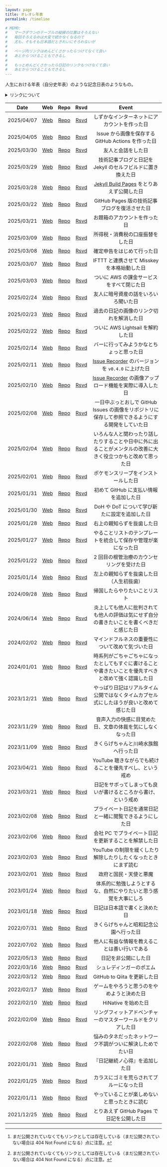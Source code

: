 ```yaml
---
layout: page
title: オレオレ年表
permalink: /timeline

# MEMO:
#   マークダウンのテーブルの縦線の位置はそろえない
#   毎回そろえるのは大変で続かなくなるので
#   尤も、そもそも日本語だときれいにそろわないが
#
#   ページ内リンクはめんどくさかったらつけてなくて良い
#   あとからつけることもできるし
#
#   もっとめんどくさかったら日記のリンクもつけなくて良い
#   あとからつけることもできるし
---
```


人生における年表（自分史年表）のような記念日表のようなもの。

<details>
<summary>リンクについて</summary>

| 分類 | 説明 |
| :---: | --- |
| Web | ウェブ版（[Noraworld Diary](https://noraworld.github.io/diary/)）でアクセス可能なリンク[^404-not-found] |
| Repo | リポジトリ版（[noraworld/diary](https://github.com/noraworld/diary)）でアクセス可能なリンク[^404-not-found] |
| Rsvd | まだ公開されていない日記のリンク（筆者専用） |

[^404-not-found]: まだ公開されていなくてもリンクとしては存在している（まだ公開されていない場合は 404 Not Found になる）点に注意。
</details>

| Date | Web | Repo | Rsvd | Event |
| :---: | :---: | :---: | :---: | :---: |
| 2025/04/07 | [Web](https://noraworld.github.io/diary/2025/04/07) | [Repo](https://github.com/noraworld/diary/blob/main/_posts/2025/02/2025-04-07-.md) | [Rsvd](https://github.com/noraworld/reserved-diary/blob/main/_posts/2025/02/2025-04-07-.md) | しずかなインターネットにアカウントを作った日 |
| 2025/04/05 | [Web](https://noraworld.github.io/diary/2025/04/05) | [Repo](https://github.com/noraworld/diary/blob/main/_posts/2025/02/2025-04-05-.md) | [Rsvd](https://github.com/noraworld/reserved-diary/blob/main/_posts/2025/02/2025-04-05-.md) | Issue から画像を保存する GitHub Actions を作った日 |
| 2025/03/30 | [Web](https://noraworld.github.io/diary/2025/03/30) | [Repo](https://github.com/noraworld/diary/blob/main/_posts/2025/02/2025-03-30-.md) | [Rsvd](https://github.com/noraworld/reserved-diary/blob/main/_posts/2025/02/2025-03-30-.md) | 友人と会話をした日 |
| 2025/03/29 | [Web](https://noraworld.github.io/diary/2025/03/29) | [Repo](https://github.com/noraworld/diary/blob/main/_posts/2025/02/2025-03-29-.md) | [Rsvd](https://github.com/noraworld/reserved-diary/blob/main/_posts/2025/02/2025-03-29-.md) | 技術記事ブログと日記を Jekyll のセルフビルドに置き換えた日 |
| 2025/03/28 | [Web](https://noraworld.github.io/diary/2025/03/28) | [Repo](https://github.com/noraworld/diary/blob/main/_posts/2025/02/2025-03-28-.md) | [Rsvd](https://github.com/noraworld/reserved-diary/blob/main/_posts/2025/02/2025-03-28-.md) | [Jekyll Build Pages](https://github.com/noraworld/jekyll-build-pages) をとりあえず公開した日 |
| 2025/03/22 | [Web](https://noraworld.github.io/diary/2025/03/22) | [Repo](https://github.com/noraworld/diary/blob/main/_posts/2025/02/2025-03-22-.md) | [Rsvd](https://github.com/noraworld/reserved-diary/blob/main/_posts/2025/02/2025-03-22-.md) | GitHub Pages 版の技術記事ブログを復活させた日 |
| 2025/03/21 | [Web](https://noraworld.github.io/diary/2025/03/21) | [Repo](https://github.com/noraworld/diary/blob/main/_posts/2025/02/2025-03-21-.md) | [Rsvd](https://github.com/noraworld/reserved-diary/blob/main/_posts/2025/02/2025-03-21-.md) | お題箱のアカウントを作った日 |
| 2025/03/09 | [Web](https://noraworld.github.io/diary/2025/03/09) | [Repo](https://github.com/noraworld/diary/blob/main/_posts/2025/02/2025-03-09-.md) | [Rsvd](https://github.com/noraworld/reserved-diary/blob/main/_posts/2025/02/2025-03-09-.md) | 所得税・消費税の口座振替をした日 |
| 2025/03/08 | [Web](https://noraworld.github.io/diary/2025/03/08) | [Repo](https://github.com/noraworld/diary/blob/main/_posts/2025/02/2025-03-08-.md) | [Rsvd](https://github.com/noraworld/reserved-diary/blob/main/_posts/2025/02/2025-03-08-.md) | 確定申告をはじめて行った日 |
| 2025/03/07 | [Web](https://noraworld.github.io/diary/2025/03/07) | [Repo](https://github.com/noraworld/diary/blob/main/_posts/2025/02/2025-03-07-.md) | [Rsvd](https://github.com/noraworld/reserved-diary/blob/main/_posts/2025/02/2025-03-07-.md) | IFTTT と連携させて Misskey を本格始動した日 |
| 2025/03/03 | [Web](https://noraworld.github.io/diary/2025/03/03) | [Repo](https://github.com/noraworld/diary/blob/main/_posts/2025/02/2025-03-03-.md) | [Rsvd](https://github.com/noraworld/reserved-diary/blob/main/_posts/2025/02/2025-03-03-.md) | ついに AWS の課金サービスをすべて閉じた日 |
| 2025/02/24 | [Web](https://noraworld.github.io/diary/2025/02/24) | [Repo](https://github.com/noraworld/diary/blob/main/_posts/2025/02/2025-02-24-.md) | [Rsvd](https://github.com/noraworld/reserved-diary/blob/main/_posts/2025/02/2025-02-24-.md) | 友人に暗号資産の話をいろいろ聞いた日 |
| 2025/02/23 | [Web](https://noraworld.github.io/diary/2025/02/23) | [Repo](https://github.com/noraworld/diary/blob/main/_posts/2025/02/2025-02-23-.md) | [Rsvd](https://github.com/noraworld/reserved-diary/blob/main/_posts/2025/02/2025-02-23-.md) | 過去の日記の画像のリンク切れを解消した日 |
| 2025/02/22 | [Web](https://noraworld.github.io/diary/2025/02/22) | [Repo](https://github.com/noraworld/diary/blob/main/_posts/2025/02/2025-02-22-.md) | [Rsvd](https://github.com/noraworld/reserved-diary/blob/main/_posts/2025/02/2025-02-22-.md) | ついに AWS Lightsail を解約した日 |
| 2025/02/14 | [Web](https://noraworld.github.io/diary/2025/02/14) | [Repo](https://github.com/noraworld/diary/blob/main/_posts/2025/02/2025-02-14-.md) | [Rsvd](https://github.com/noraworld/reserved-diary/blob/main/_posts/2025/02/2025-02-14-.md) | バーに行ってみようかなとちょっと思った日 |
| 2025/02/11 | [Web](https://noraworld.github.io/diary/2025/02/11) | [Repo](https://github.com/noraworld/diary/blob/main/_posts/2025/02/2025-02-11-.md) | [Rsvd](https://github.com/noraworld/reserved-diary/blob/main/_posts/2025/02/2025-02-11-.md) | [Issue Recorder](https://github.com/noraworld/issue-recorder) のバージョンを `v0.4.0` に上げた日 |
| 2025/02/10 | [Web](https://noraworld.github.io/diary/2025/02/10) | [Repo](https://github.com/noraworld/diary/blob/main/_posts/2025/02/2025-02-10-.md) | [Rsvd](https://github.com/noraworld/reserved-diary/blob/main/_posts/2025/02/2025-02-10-.md) | [Issue Recorder](https://github.com/noraworld/issue-recorder) の画像アップロード機能を実際に導入した日 |
| 2025/02/08 | [Web](https://noraworld.github.io/diary/2025/02/08) | [Repo](https://github.com/noraworld/diary/blob/main/_posts/2025/02/2025-02-08-.md) | [Rsvd](https://github.com/noraworld/reserved-diary/blob/main/_posts/2025/02/2025-02-08-.md) | 一日中ぶっとおしで GitHub Issues の画像をリポジトリに保存して参照できるようにする開発をしていた日 |
| 2025/02/04 | [Web](https://noraworld.github.io/diary/2025/02/04) | [Repo](https://github.com/noraworld/diary/blob/main/_posts/2025/02/2025-02-04-.md) | [Rsvd](https://github.com/noraworld/reserved-diary/blob/main/_posts/2025/02/2025-02-04-.md) | いろんな人と関わったり話したりすることや日中に外に出ることがメンタルの改善に大きく役立つかもと改めて思った日 |
| 2025/02/01 | [Web](https://noraworld.github.io/diary/2025/02/01) | [Repo](https://github.com/noraworld/diary/blob/main/_posts/2025/02/2025-02-01-.md) | [Rsvd](https://github.com/noraworld/reserved-diary/blob/main/_posts/2025/02/2025-02-01-.md) | ポケモンスリープをインストールした日 |
| 2025/01/31 | [Web](https://noraworld.github.io/diary/2025/01/31) | [Repo](https://github.com/noraworld/diary/blob/main/_posts/2025/01/2025-01-31-.md) | [Rsvd](https://github.com/noraworld/reserved-diary/blob/main/_posts/2025/01/2025-01-31-.md) | 初めて GitHub に支払い情報を追加した日 |
| 2025/01/30 | [Web](https://noraworld.github.io/diary/2025/01/30) | [Repo](https://github.com/noraworld/diary/blob/main/_posts/2025/01/2025-01-30-.md) | [Rsvd](https://github.com/noraworld/reserved-diary/blob/main/_posts/2025/01/2025-01-30-.md) | DoH や DoT について学び新たに設定を追加した日 |
| 2025/01/28 | [Web](https://noraworld.github.io/diary/2025/01/28) | [Repo](https://github.com/noraworld/diary/blob/main/_posts/2025/01/2025-01-28-.md) | [Rsvd](https://github.com/noraworld/reserved-diary/blob/main/_posts/2025/01/2025-01-28-.md) | 右上の親知らずを抜歯した日 |
| 2025/01/27 | [Web](https://noraworld.github.io/diary/2025/01/27) | [Repo](https://github.com/noraworld/diary/blob/main/_posts/2025/01/2025-01-27-.md) | [Rsvd](https://github.com/noraworld/reserved-diary/blob/main/_posts/2025/01/2025-01-27-.md) | やることリストのテンプレートを統合して保存や管理が楽になった日 |
| 2025/01/22 | [Web](https://noraworld.github.io/diary/2025/01/22) | [Repo](https://github.com/noraworld/diary/blob/main/_posts/2025/01/2025-01-22-.md) | [Rsvd](https://github.com/noraworld/reserved-diary/blob/main/_posts/2025/01/2025-01-22-.md) | 2 回目の根管治療のカウンセリングを受けた日 |
| 2025/01/14 | [Web](https://noraworld.github.io/diary/2025/01/14) | [Repo](https://github.com/noraworld/diary/blob/main/_posts/2025/01/2025-01-14-.md) | [Rsvd](https://github.com/noraworld/reserved-diary/blob/main/_posts/2025/01/2025-01-14-.md) | 左上の親知らずを抜歯した日（人生初抜歯） |
| 2024/09/28 | [Web](https://noraworld.github.io/diary/2024/09/28) | [Repo](https://github.com/noraworld/diary/blob/main/_posts/2024/09/2024-09-28-.md) | [Rsvd](https://github.com/noraworld/reserved-diary/blob/main/_posts/2024/09/2024-09-28-.md) | 帰国したらやりたいことリスト |
| 2024/06/14 | [Web](https://noraworld.github.io/diary/2024/06/14) | [Repo](https://github.com/noraworld/diary/blob/main/_posts/2024/06/2024-06-14-.md) | [Rsvd](https://github.com/noraworld/reserved-diary/blob/main/_posts/2024/06/2024-06-14-.md) | 炎上しても他人に批判されても他人の評価は気にせず自分の書きたいことを書くべきだと感じた日 |
| 2024/02/02 | [Web](https://noraworld.github.io/diary/2024/02/02) | [Repo](https://github.com/noraworld/diary/blob/main/_posts/2024/02/2024-02-02-.md) | [Rsvd](https://github.com/noraworld/reserved-diary/blob/main/_posts/2024/02/2024-02-02-.md) | マインドフルネスの重要性について改めて気づいた日 |
| 2024/01/01 | [Web](https://noraworld.github.io/diary/2024/01/01) | [Repo](https://github.com/noraworld/diary/blob/main/_posts/2024/01/2024-01-01-.md) | [Rsvd](https://github.com/noraworld/reserved-diary/blob/main/_posts/2024/01/2024-01-01-.md) | 時系列がごちゃごちゃになったとしてもすぐに書けることや書きたいことを優先すべきと改めて強く認識した日 |
| 2023/12/21 | [Web](https://noraworld.github.io/diary/2023/12/21) | [Repo](https://github.com/noraworld/diary/blob/main/_posts/2023/12/2023-12-21-.md) | [Rsvd](https://github.com/noraworld/reserved-diary/blob/main/_posts/2023/12/2023-12-21-.md) | やっぱり日記はリアルタイム公開ではなくタイムカプセル式にしたほうが良いと改めて感じた日 |
| 2023/11/29 | [Web](https://noraworld.github.io/diary/2023/11/29) | [Repo](https://github.com/noraworld/diary/blob/main/_posts/2023/11/2023-11-29-.md) | [Rsvd](https://github.com/noraworld/reserved-diary/blob/main/_posts/2023/11/2023-11-29-.md) | 音声入力の快感に目覚めた日、文章の体裁を気にしなくなった日 |
| 2023/11/09 | [Web](https://noraworld.github.io/diary/2023/11/09) | [Repo](https://github.com/noraworld/diary/blob/main/_posts/2023/11/2023-11-09-.md) | [Rsvd](https://github.com/noraworld/reserved-diary/blob/main/_posts/2023/11/2023-11-09-.md) | きくらげちゃんと川崎水族館へ行った日 |
| 2023/04/21 | [Web](https://noraworld.github.io/diary/2023/04/21) | [Repo](https://github.com/noraworld/diary/blob/main/_posts/2023/04/2023-04-21-.md) | [Rsvd](https://github.com/noraworld/reserved-diary/blob/main/_posts/2023/04/2023-04-21-.md) | YouTube 聴きながらでも続けることを優先すべし、という戒め |
| 2023/03/21 | [Web](https://noraworld.github.io/diary/2023/03/21) | [Repo](https://github.com/noraworld/diary/blob/main/_posts/2023/03/2023-03-21-.md) | [Rsvd](https://github.com/noraworld/reserved-diary/blob/main/_posts/2023/03/2023-03-21-.md) | 日記をサボってしまっても良いが書けるところから書け、という戒め |
| 2023/02/08 | [Web](https://noraworld.github.io/diary/2023/02/08) | [Repo](https://github.com/noraworld/diary/blob/main/_posts/2023/02/2023-02-08-.md) | [Rsvd](https://github.com/noraworld/reserved-diary/blob/main/_posts/2023/02/2023-02-08-.md) | プライベート日記を通常日記と一緒に閲覧できるようにした日 |
| 2023/02/06 | [Web](https://noraworld.github.io/diary/2023/02/06) | [Repo](https://github.com/noraworld/diary/blob/main/_posts/2023/02/2023-02-06-.md) | [Rsvd](https://github.com/noraworld/reserved-diary/blob/main/_posts/2023/02/2023-02-06-.md) | 会社 PC でプライベート日記を更新することを解禁した日 |
| 2023/02/03 | [Web](https://noraworld.github.io/diary/2023/02/03) | [Repo](https://github.com/noraworld/diary/blob/main/_posts/2023/02/2023-02-03-.md) | [Rsvd](https://github.com/noraworld/reserved-diary/blob/main/_posts/2023/02/2023-02-03-.md) | YouTube の制限を緩くしたり解除したりしたくなったときにまず読む |
| 2023/02/01 | [Web](https://noraworld.github.io/diary/2023/02/01) | [Repo](https://github.com/noraworld/diary/blob/main/_posts/2023/02/2023-02-01-.md) | [Rsvd](https://github.com/noraworld/reserved-diary/blob/main/_posts/2023/02/2023-02-01-.md) | 政府と国民・天使と悪魔 |
| 2023/01/24 | [Web](https://noraworld.github.io/diary/2023/01/24) | [Repo](https://github.com/noraworld/diary/blob/main/_posts/2023/01/2023-01-24-.md) | [Rsvd](https://github.com/noraworld/reserved-diary/blob/main/_posts/2023/01/2023-01-24-.md) | 体系的に勉強しようとするな、自然にやりたいと思う感覚を大事にしろ |
| 2023/01/18 | [Web](https://noraworld.github.io/diary/2023/01/18) | [Repo](https://github.com/noraworld/diary/blob/main/_posts/2023/01/2023-01-18-.md) | [Rsvd](https://github.com/noraworld/reserved-diary/blob/main/_posts/2023/01/2023-01-18-.md) | 日記は日本語で書くと決めた日 |
| 2022/07/31 | [Web](https://noraworld.github.io/diary/2022/07/31) | [Repo](https://github.com/noraworld/diary/blob/main/_posts/2022/07/2022-07-31-.md) | [Rsvd](https://github.com/noraworld/reserved-diary/blob/main/_posts/2022/07/2022-07-31-.md) | きくらげちゃんと昭和記念公園へ行った日 |
| 2022/07/02 | [Web](https://noraworld.github.io/diary/2022/07/02) | [Repo](https://github.com/noraworld/diary/blob/main/_posts/2022/07/2022-07-02-.md) | [Rsvd](https://github.com/noraworld/reserved-diary/blob/main/_posts/2022/07/2022-07-02-.md) | 他人に有益な情報を教えることは善い行いである |
| 2022/05/13 | [Web](https://noraworld.github.io/diary/2022/05/13) | [Repo](https://github.com/noraworld/diary/blob/main/_posts/2022/05/2022-05-13-.md) | [Rsvd](https://github.com/noraworld/reserved-diary/blob/main/_posts/2022/05/2022-05-13-.md) | 日記を非公開にした日 |
| 2022/03/16 | [Web](https://noraworld.github.io/diary/2022/03/16) | [Repo](https://github.com/noraworld/diary/blob/main/_posts/2022/03/2022-03-16-.md) | [Rsvd](https://github.com/noraworld/reserved-diary/blob/main/_posts/2022/03/2022-03-16-.md) | シュレディンガーのポエム |
| 2022/03/12 | [Web](https://noraworld.github.io/diary/2022/03/12) | [Repo](https://github.com/noraworld/diary/blob/main/_posts/2022/03/2022-03-12-.md) | [Rsvd](https://github.com/noraworld/reserved-diary/blob/main/_posts/2022/03/2022-03-12-.md) | GitHub to Qiita を更新した日 |
| 2022/02/17 | [Web](https://noraworld.github.io/diary/2022/02/17) | [Repo](https://github.com/noraworld/diary/blob/main/_posts/2022/02/2022-02-17-.md) | [Rsvd](https://github.com/noraworld/reserved-diary/blob/main/_posts/2022/02/2022-02-17-.md) | ゲームをやろうと思うのをやめようと決めた日 |
| 2022/02/10 | [Web](https://noraworld.github.io/diary/2022/02/10) | [Repo](https://github.com/noraworld/diary/blob/main/_posts/2022/02/2022-02-10-.md) | [Rsvd](https://github.com/noraworld/reserved-diary/blob/main/_posts/2022/02/2022-02-10-.md) | HiNative を始めた日 |
| 2022/02/09 | [Web](https://noraworld.github.io/diary/2022/02/09) | [Repo](https://github.com/noraworld/diary/blob/main/_posts/2022/02/2022-02-09-.md) | [Rsvd](https://github.com/noraworld/reserved-diary/blob/main/_posts/2022/02/2022-02-09-.md) | リングフィットアドベンチャーのマスターワールドをクリアした日 |
| 2022/02/08 | [Web](https://noraworld.github.io/diary/2022/02/08) | [Repo](https://github.com/noraworld/diary/blob/main/_posts/2022/02/2022-02-08-.md) | [Rsvd](https://github.com/noraworld/reserved-diary/blob/main/_posts/2022/02/2022-02-08-.md) | 悩みのタネだったネットワーク不調がついに解決しためでたい日 |
| 2022/01/31 | [Web](https://noraworld.github.io/diary/2022/01/31) | [Repo](https://github.com/noraworld/diary/blob/main/_posts/2022/01/2022-01-31-.md) | [Rsvd](https://github.com/noraworld/reserved-diary/blob/main/_posts/2022/01/2022-01-31-.md) | 『日記継続ノ心得』を追加した日 |
| 2022/01/25 | [Web](https://noraworld.github.io/diary/2022/01/25) | [Repo](https://github.com/noraworld/diary/blob/main/_posts/2022/01/2022-01-25-.md) | [Rsvd](https://github.com/noraworld/reserved-diary/blob/main/_posts/2022/01/2022-01-25-.md) | カラスにゴミを荒らされてブルーになった日 |
| 2022/01/11 | [Web](https://noraworld.github.io/diary/2022/01/11) | [Repo](https://github.com/noraworld/diary/blob/main/_posts/2022/01/2022-01-11-.md) | [Rsvd](https://github.com/noraworld/reserved-diary/blob/main/_posts/2022/01/2022-01-11-.md) | やっていることが楽しめないと思ったときに読む |
| 2021/12/25 | [Web](https://noraworld.github.io/diary/2021/12/25) | [Repo](https://github.com/noraworld/diary/blob/main/_posts/2021/12/2021-12-25-.md) | [Rsvd](https://github.com/noraworld/reserved-diary/blob/main/_posts/2021/12/2021-12-25-.md) | とりあえず GitHub Pages で日記を公開した日 |
